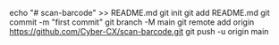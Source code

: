 echo "# scan-barcode" >> README.md
git init
git add README.md
git commit -m "first commit"
git branch -M main
git remote add origin https://github.com/Cyber-CX/scan-barcode.git
git push -u origin main
